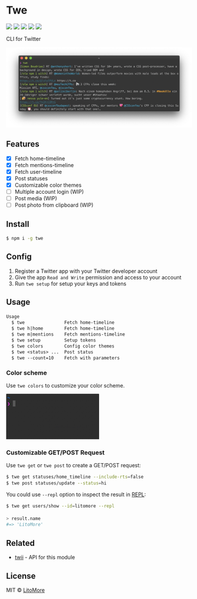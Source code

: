 # Twe

[![](https://badges.greenkeeper.io/LitoMore/twe.svg)](https://greenkeeper.io/)
[![](https://img.shields.io/travis/LitoMore/twe/master.svg)](https://travis-ci.org/LitoMore/twe)
[![](https://img.shields.io/npm/v/twe.svg)](https://www.npmjs.com/package/twe)
[![](https://img.shields.io/npm/l/twe.svg)](https://github.com/LitoMore/twe/blob/master/LICENSE)
[![](https://img.shields.io/badge/code_style-XO-5ed9c7.svg)](https://github.com/xojs/xo)

CLI for Twitter

<div align="center"><img src="https://raw.githubusercontent.com/LitoMore/twe/master/screenshot.png" alt="Twe" /></div>

## Features

- [x] Fetch home-timeline
- [x] Fetch mentions-timeline
- [x] Fetch user-timeline
- [x] Post statuses
- [x] Customizable color themes
- [ ] Multiple account login (WIP)
- [ ] Post media (WIP)
- [ ] Post photo from clipboard (WIP)

## Install

```bash
$ npm i -g twe
```

## Config

1. Register a Twitter app with your Twitter developer account
2. Give the app `Read and Write` permission and access to your account
3. Run `twe setup` for setup your keys and tokens

## Usage

```
Usage
  $ twe               Fetch home-timeline
  $ twe h|home        Fetch home-timeline
  $ twe m|mentions    Fetch mentions-timeline
  $ twe setup         Setup tokens
  $ twe colors        Config color themes
  $ twe <status> ...  Post status
  $ twe --count=10    Fetch with parameters
```

### Color scheme

Use `twe colors` to customize your color scheme.

<img width="50%" height="50%" src="https://raw.githubusercontent.com/LitoMore/twe/master/media/twe-colors.gif" alt="twe-colors" />

### Customizable GET/POST Request

Use `twe get` or `twe post` to create a GET/POST request:

```bash
$ twe get statuses/home_timeline --include-rts=false
$ twe post statuses/update --status=hi
```

You could use `--repl` option to inspect the result in [REPL](https://nodejs.org/dist/latest/docs/api/repl.html):

```bash
$ twe get users/show --id=litomore --repl

> result.name
#=> 'LitoMore' 
```

## Related

- [twii](https://github.com/LitoMore/twii) - API for this module

## License

MIT © [LitoMore](https://github.com/LitoMore)
